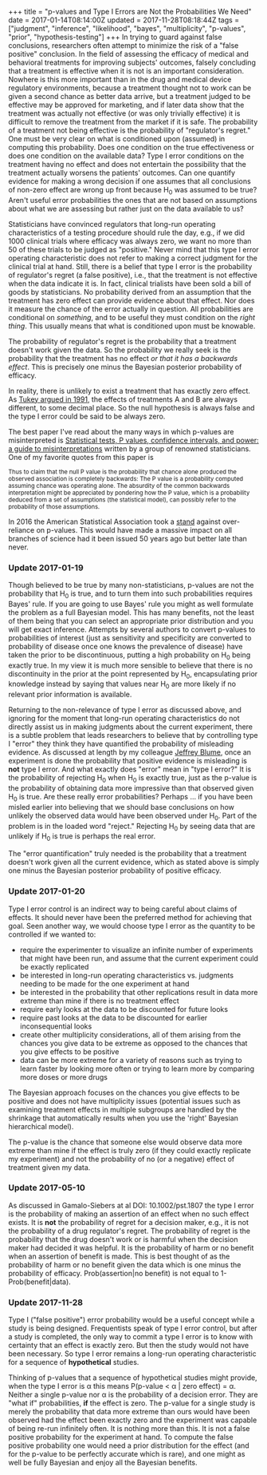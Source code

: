 +++
title = "p-values and Type I Errors are Not the Probabilities We Need"
date = 2017-01-14T08:14:00Z
updated = 2017-11-28T08:18:44Z
tags = ["judgment", "inference", "likelihood", "bayes", "multiplicity", "p-values", "prior", "hypothesis-testing"]
+++
In trying to guard against false conclusions, researchers often attempt to minimize
the risk of a "false positive" conclusion.  In the field of assessing
the efficacy of medical and behavioral treatments for improving
subjects' outcomes, falsely concluding that a treatment is effective
when it is not is an important consideration.   Nowhere is this more
important than in the drug and medical device regulatory environments,
because a treatment thought not to work can be given a second chance as
better data arrive, but a treatment judged to be effective may be
approved for marketing, and if later data show that the treatment was
actually not effective (or was only trivially effective) it is difficult
to remove the treatment from the market if it is safe.  The probability
of a treatment not being effective is the probability of "regulator's
regret."  One must be very clear on what is conditioned upon (assumed)
in computing this probability.  Does one condition on the true
effectiveness or does one condition on the available data?  Type I error
conditions on the treatment having no effect and does not entertain the
possibility that the treatment actually worsens the patients' outcomes.
 Can one quantify evidence for making a wrong decision if one assumes
that all conclusions of non-zero effect are wrong up front because H<sub>0</sub>
was assumed to be true?  Aren't useful error probabilities the ones that
are not based on assumptions about what we are assessing but rather just
on the data available to us?

Statisticians have convinced regulators that long-run operating
characteristics of a testing procedure should rule the day, e.g., if we
did 1000 clinical trials where efficacy was always zero, we want no more
than 50 of these trials to be judged as "positive."  Never mind that
this type I error operating characteristic does not refer to making a
correct judgment for the clinical trial at hand.  Still, there is a
belief that type I error is the probability of regulator's regret (a
false positive), i.e., that the treatment is not effective when the data
indicate it is.  In fact, clinical trialists have been sold a bill of
goods by statisticians.  No probability derived from an assumption that
the treatment has zero effect can provide evidence about that effect.
 Nor does it measure the chance of the error actually in question.  All
probabilities are conditional on *something*, and to be useful they must
condition on the *right thing*.  This usually means that what is
conditioned upon must be knowable.

The probability of regulator's regret is the probability that a
treatment doesn't work given the data. So the probability we really seek
is the probability that the treatment has no effect *or that it has a
backwards effect*.  This is precisely one minus the Bayesian posterior
probability of efficacy.

In reality, there is unlikely to exist a treatment that has exactly zero
effect.  As [Tukey argued in
1991](http://www.citeulike.org/user/harrelfe/article/10529649), the
effects of treatments A and B are always different, to some decimal
place.  So the null hypothesis is always false and the type I error
could be said to be always zero.

The best paper I've read about the many ways in which p-values are
misinterpreted is [Statistical tests, P values, confidence intervals,
and power: a guide to
misinterpretations](http://www.citeulike.org/user/harrelfe/article/14042559) written by a group of renowned statisticians.  One of my favorite quotes from
this paper is

<small>
Thus to claim that the null P value is the probability that chance
alone produced the observed association is completely backwards: The P
value is a probability computed assuming chance was operating alone.
The absurdity of the common backwards interpretation might be
appreciated by pondering how the P value, which is a probability
deduced from a set of assumptions (the statistical model), can
possibly refer to the probability of those assumptions.
</small>

In 2016 the American Statistical Association took
a [stand](https://matloff.wordpress.com/2016/03/07/after-150-years-the-asa-says-no-to-p-values) against
over-reliance on p-values. This would have made a massive impact on all
branches of science had it been issued 50 years ago but better late than
never.

### Update 2017-01-19

Though believed to be true by many non-statisticians, p-values are not
the probability that H<sub>0</sub> is true, and to turn them into such
probabilities requires Bayes' rule.  If you are going to use Bayes' rule
you might as well formulate the problem as a full Bayesian model.  This
has many benefits, not the least of them being that you can select an
appropriate prior distribution and you will get exact inference.
 Attempts by several authors to convert p-values to probabilities of
interest (just as sensitivity and specificity are converted to
probability of disease once one knows the prevalence of disease) have
taken the prior to be discontinuous, putting a high probability on H<sub>0</sub>
being exactly true.  In my view it is much more sensible to believe that
there is no discontinuity in the prior at the point represented by H<sub>0</sub>,
encapsulating prior knowledge instead by saying that values near H<sub>0</sub>
are more likely if no relevant prior information is available.

Returning to the non-relevance of type I error as discussed above, and
ignoring for the moment that long-run operating characteristics do not
directly assist us in making judgments about the current experiment,
there is a subtle problem that leads researchers to believe that by
controlling type I "error" they think they have quantified the
probability of misleading evidence.  As discussed at length by my
colleague [Jeffrey
Blume](http://www.citeulike.org/user/harrelfe/author/Blume), once an
experiment is done the probability that positive evidence is misleading
is **not** type I error.  And what exactly does "error" mean in "type I
error?"  It is the probability of rejecting H<sub>0</sub> when H<sub>0</sub> is exactly
true, just as the p-value is the probability of obtaining data more
impressive than that observed given H<sub>0</sub> is true.  Are these really
error probabilities?  Perhaps ... if you have been misled earlier into
believing that we should base conclusions on how unlikely the observed
data would have been observed under H<sub>0</sub>.  Part of the problem is in the
loaded word "reject."  Rejecting H<sub>0</sub> by seeing data that are unlikely
if H<sub>0</sub> is true is perhaps the real error.

The "error quantification" truly needed is the probability that a
treatment doesn't work given all the current evidence, which as stated
above is simply one minus the Bayesian posterior probability of positive
efficacy.


### Update 2017-01-20

Type I error control is an indirect way to being careful about claims of
effects.  It should never have been the preferred method for achieving
that goal.  Seen another way, we would choose type I error as the
quantity to be controlled if we wanted to:

-   require the experimenter to visualize an infinite number of
    experiments that might have been run, and assume that the current
    experiment could be exactly replicated
-   be interested in long-run operating characteristics vs. judgments
    needing to be made for the one experiment at hand
-   be interested in the probability that other replications result in
    data more extreme than mine if there is no treatment effect
-   require early looks at the data to be discounted for future looks
-   require past looks at the data to be discounted for earlier
    inconsequential looks
-   create other multiplicity considerations, all of them arising from
    the chances you give data to be extreme as opposed to the chances
    that you give effects to be positive
-   data can be more extreme for a variety of reasons such as trying to
    learn faster by looking more often or trying to learn more by
    comparing more doses or more drugs

The Bayesian approach focuses on the chances you give effects to be
positive and does not have multiplicity issues (potential issues such as
examining treatment effects in multiple subgroups are handled by the
shrinkage that automatically results when you use the 'right' Bayesian
hierarchical model).

The p-value is the chance that someone else would observe data more
extreme than mine if the effect is truly zero (if they could exactly
replicate my experiment) and not the probability of no (or a negative)
effect of treatment given my data.

### Update 2017-05-10

As discussed in Gamalo-Siebers at al DOI: 10.1002/pst.1807 the type I
error is the probability of making an assertion of an effect when no
such effect exists. It is **not** the probability of regret for a
decision maker, e.g., it is not the probability of a drug regulator's
regret. The probability of regret is the probability that the drug
doesn't work or is harmful when the decision maker had decided it was
helpful. It is the probability of harm or no benefit when an assertion
of benefit is made. This is best thought of as the probability of harm
or no benefit given the data which is one minus the probability of
efficacy. Prob(assertion|no benefit) is not equal to
1-Prob(benefit|data).

### Update 2017-11-28

Type I ("false positive") error probability would be a useful concept
while a study is being designed.  Frequentists speak of type I error
control, but after a study is completed, the only way to commit a type I
error is to know with certainty that an effect is exactly zero.  But
then the study would not have been necessary.  So type I error remains a
long-run operating characteristic for a sequence of **hypothetical**
studies.

Thinking of p-values that a sequence of hypothetical studies might
provide, when the type I error is α this means P(p-value &lt; α | zero
effect) = α.   Neither a single p-value nor α is the probability of a
decision error.   They are "what if" probabilities, **if** the effect is
zero.  The p-value for a single study is merely the probability that
data more extreme than ours would have been observed had the effect been
exactly zero and the experiment was capable of being re-run infinitely
often.  It is nothing more than this.  It is not a false positive
probability for the experiment at hand.  To compute the false positive
probability one would need a prior distribution for the effect (and for
the p-value to be perfectly accurate which is rare), and one might as
well be fully Bayesian and enjoy all the Bayesian benefits.
